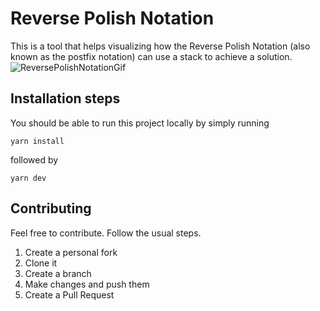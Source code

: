 # Reverse Polish Notation
This is a tool that helps visualizing how the Reverse Polish Notation (also known as the postfix notation) can use a stack to achieve a solution.
![ReversePolishNotationGif](https://user-images.githubusercontent.com/3190666/225739353-121b3e6a-894f-4b37-8c06-53064de518c2.gif)

## Installation steps
You should be able to run this project locally by simply running
```
yarn install
```

followed by

```
yarn dev
```

## Contributing
Feel free to contribute. Follow the usual steps.
1. Create a personal fork
2. Clone it
3. Create a branch
4. Make changes and push them
5. Create a Pull Request
